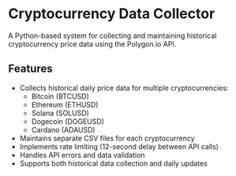 # Cryptocurrency Data Collector

A Python-based system for collecting and maintaining historical cryptocurrency price data using the Polygon.io API.

## Features

- Collects historical daily price data for multiple cryptocurrencies:
  - Bitcoin (BTCUSD)
  - Ethereum (ETHUSD)
  - Solana (SOLUSD)
  - Dogecoin (DOGEUSD)
  - Cardano (ADAUSD)
- Maintains separate CSV files for each cryptocurrency
- Implements rate limiting (12-second delay between API calls)
- Handles API errors and data validation
- Supports both historical data collection and daily updates
